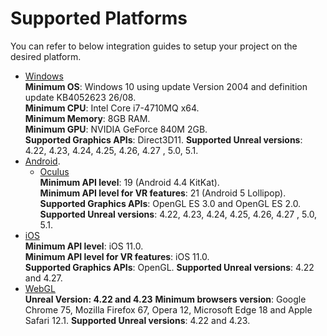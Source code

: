 # Supported Platforms

You can refer to below integration guides to setup your project on the desired platform.

- [Windows](/platforms/windows.md)  
	**Minimum OS**: Windows 10 using update Version 2004 and definition update KB4052623 26/08.  
	**Minimum CPU**: Intel Core i7-4710MQ x64.  
	**Minimum Memory**: 8GB RAM.  
	**Minimum GPU**: NVIDIA GeForce 840M 2GB.  
	**Supported Graphics APIs**: Direct3D11.
	**Supported Unreal versions**: 4.22, 4.23, 4.24, 4.25, 4.26, 4.27 , 5.0, 5.1.
- [Android](/platforms/android.md). 
	- [Oculus](/platforms/oculus.md)  
	**Minimum API level**: 19 (Android 4.4 KitKat).  
	**Minimum API level for VR features**: 21 (Android 5 Lollipop).  
	**Supported Graphics APIs**: OpenGL ES  3.0 and OpenGL ES 2.0.  
	**Supported Unreal versions**: 4.22, 4.23, 4.24, 4.25, 4.26, 4.27 , 5.0, 5.1.
- [iOS](/platforms/ios.md)  
	**Minimum API level**: iOS 11.0.  
	**Minimum API level for VR features**: iOS 11.0.  
	**Supported Graphics APIs**: OpenGL.
	**Supported Unreal versions**: 4.22 and 4.27.  
- [WebGL](/platforms/webgl.md)  
	**Unreal Version: 4.22 and 4.23**
	**Minimum browsers version**: Google Chrome 75, Mozilla Firefox 67, Opera 12, Microsoft Edge 18 and Apple Safari 12.1.
	**Supported Unreal versions**: 4.22 and 4.23.
